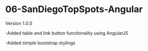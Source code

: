 # 06-SanDiegoTopSpots-Angular


Version 1.0.0


-Added table and link button functionality using AngularJS

-Added simple bootstrap stylings